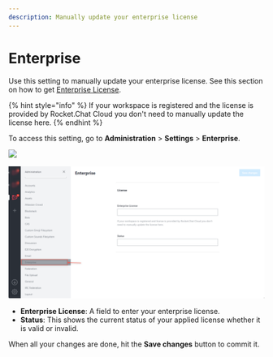 ```yaml
---
description: Manually update your enterprise license
---
```


# Enterprise

Use this setting to manually update your enterprise license. See this section on how to get [Enterprise License](../../enterprise-edition-trial/).

{% hint style="info" %}
If your workspace is registered and the license is provided by Rocket.Chat Cloud you don't need to manually update the license here.
{% endhint %}

To access this setting, go to **Administration** > **Settings** > **Enterprise**.

![](<../../../.gitbook/assets/administration >)

![](<../../../.gitbook/assets/image (643) (1).png>)

* **Enterprise License**: A field to enter your enterprise license.
* **Status**: This shows the current status of your applied license whether it is valid or invalid.

When all your changes are done, hit the **Save changes** button to commit it.

